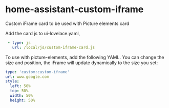 # home-assistant-custom-iframe
Custom iFrame card to be used with Picture elements card

Add the card js to ui-lovelace.yaml,

```yaml
 - type: js
   url: /local/js/custom-iframe-card.js
```

To use with picture-elements, add the following YAML. You can change the size and position, the iFrame will update dynamically to the size you set:

```yaml
type: 'custom:custom-iframe'
url: www.google.com
style:
  left: 50%
  top: 50%
  width: 50%
  height: 50%
```
